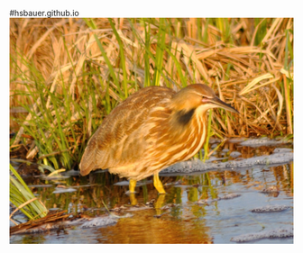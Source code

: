 #hsbauer.github.io
![American Bittern][logo]

[logo]: https://github.com/hsbauer/hsbauer.github.io/blob/master/pictures/main/American_Bittern.jpg
